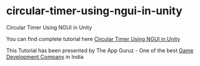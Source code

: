 # circular-timer-using-ngui-in-unity
Circular Timer Using NGUI in Unity

You can find complete tutorial here [Circular Timer Using NGUI in Unity](http://www.theappguruz.com/unity/circular-timer-using-ngui-in-unity/)

This Tutorial has been presented by The App Guruz - One of the best [Game Development Company](http://www.theappguruz.com/game-development/) in India
